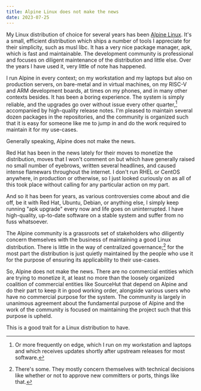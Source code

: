 ```yaml
---
title: Alpine Linux does not make the news
date: 2023-07-25
---
```


My Linux distribution of choice for several years has been [Alpine Linux][0].
It's a small, efficient distribution which ships a number of tools I appreciate
for their simplicity, such as musl libc. It has a very nice package manager,
apk, which is fast and maintainable. The development community is professional
and focuses on diligent maintenance of the distribution and little else. Over
the years I have used it, very little of note has happened.

[0]: https://alpinelinux.org/

I run Alpine in every context; on my workstation and my laptops but also on
production servers, on bare-metal and in virtual machines, on my RISC-V and ARM
development boards, at times on my phones, and in many other contexts besides.
It has been a boring experience. The system is simply reliable, and the upgrades
go over without issue every other quarter,[^2] accompanied by high-quality
release notes. I'm pleased to maintain several dozen packages in the
repositories, and the community is organized such that it is easy for someone
like me to jump in and do the work required to maintain it for my use-cases.

[^2]: Or more frequently on edge, which I run on my workstation and laptops and
    which receives updates shortly after upstream releases for most software.

Generally speaking, Alpine does not make the news.

Red Hat has been in the news lately for their moves to monetize the
distribution, moves that I won't comment on but which have generally raised no
small number of eyebrows, written several headlines, and caused intense
flamewars throughout the internet. I don't run RHEL or CentOS anywhere, in
production or otherwise, so I just looked curiously on as all of this took place
without calling for any particular action on my part.

And so it has been for years, as various controversies come about and die off,
be it with Red Hat, Ubuntu, Debian, or anything else, I simply keep running "apk
upgrade" every now and life goes on uninterrupted. I have high-quality,
up-to-date software on a stable system and suffer from no fuss whatsoever.

The Alpine community is a grassroots set of stakeholders who diligently concern
themselves with the business of maintaining a good Linux distribution. There is
little in the way of centralized governance;[^1] for the most part the
distribution is just quietly maintained by the people who use it for the purpose
of ensuring its applicability to their use-cases.

[^1]: There's some. They mostly concern themselves with technical decisions like
    whether or not to approve new committers or ports, things like that.

So, Alpine does not make the news. There are no commercial entities which are
trying to monetize it, at least no more than the loosely organized coalition of
commercial entities like SourceHut that depend on Alpine and do their part to
keep it in good working order, alongside various users who have no commercial
purpose for the system. The community is largely in unanimous agreement about
the fundamental purpose of Alpine and the work of the community is focused on
maintaining the project such that this purpose is upheld.

This is a good trait for a Linux distribution to have.
